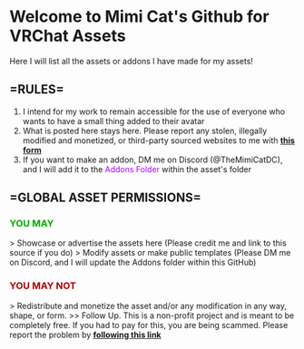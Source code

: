 # Welcome to Mimi Cat's Github for VRChat Assets
Here I will list all the assets or addons I have made for my assets!

## =RULES=
1. I intend for my work to remain accessible for the use of everyone who wants to have a small thing added to their avatar
2. What is posted here stays here. Please report any stolen, illegally modified and monetized, or third-party sourced websites to me with **[this form](<https://forms.gle/uzJSdKCsM4adpez46>)**
3. If you want to make an addon, DM me on Discord (@TheMimiCatDC), and I will add it to the <span style="color: #b400ff;">Addons Folder</span> within the asset's folder

## =GLOBAL ASSET PERMISSIONS=
### <span style="color:#00aa00;">YOU MAY</span>
\> Showcase or advertise the assets here (Please credit me and link to this source if you do)
\> Modify assets or make public templates (Please DM me on Discord, and I will update the Addons folder within this GitHub)
### <span style="color:#aa0000;">YOU MAY NOT</span>
\> Redistribute and monetize the asset and/or any modification in any way, shape, or form.
\>\> Follow Up. This is a non-profit project and is meant to be completely free. If you had to pay for this, you are being scammed. Please report the problem by **[following this link](<https://forms.gle/uzJSdKCsM4adpez46>)**
